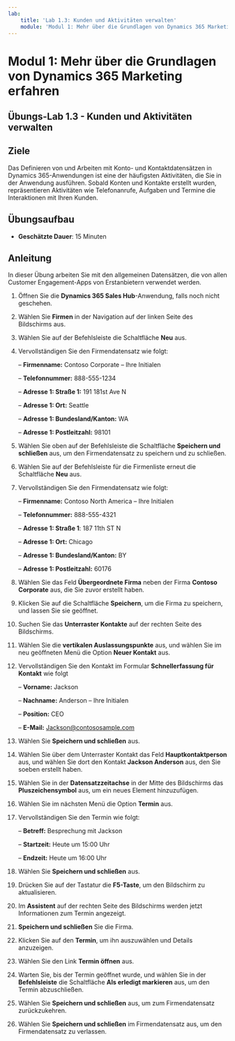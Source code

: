 ```yaml
---
lab:
    title: 'Lab 1.3: Kunden und Aktivitäten verwalten'
    module: 'Modul 1: Mehr über die Grundlagen von Dynamics 365 Marketing erfahren'
---
```


Modul 1: Mehr über die Grundlagen von Dynamics 365 Marketing erfahren
========================

## Übungs-Lab 1.3 - Kunden und Aktivitäten verwalten

## Ziele

Das Definieren von und Arbeiten mit Konto- und Kontaktdatensätzen in Dynamics 365-Anwendungen ist eine der häufigsten Aktivitäten, die Sie in der Anwendung ausführen. Sobald Konten und Kontakte erstellt wurden, repräsentieren Aktivitäten wie Telefonanrufe, Aufgaben und Termine die Interaktionen mit Ihren Kunden.

## Übungsaufbau

  - **Geschätzte Dauer**: 15 Minuten

## Anleitung

In dieser Übung arbeiten Sie mit den allgemeinen Datensätzen, die von allen Customer Engagement-Apps von Erstanbietern verwendet werden. 

1. Öffnen Sie die **Dynamics 365 Sales Hub**-Anwendung, falls noch nicht geschehen. 

2. Wählen Sie **Firmen** in der Navigation auf der linken Seite des Bildschirms aus. 

3. Wählen Sie auf der Befehlsleiste die Schaltfläche **Neu** aus.

4. Vervollständigen Sie den Firmendatensatz wie folgt:

	– **Firmenname:** Contoso Corporate – Ihre Initialen

	– **Telefonnummer:** 888-555-1234

	– **Adresse 1: Straße 1:** 191 181st Ave N

	– **Adresse 1: Ort:** Seattle

	– **Adresse 1: Bundesland/Kanton:** WA

	– **Adresse 1: Postleitzahl:** 98101

5. Wählen Sie oben auf der Befehlsleiste die Schaltfläche **Speichern und schließen** aus, um den Firmendatensatz zu speichern und zu schließen.

6. Wählen Sie auf der Befehlsleiste für die Firmenliste erneut die Schaltfläche **Neu** aus.

7. Vervollständigen Sie den Firmendatensatz wie folgt:

	– **Firmenname:** Contoso North America – Ihre Initialen

	– **Telefonnummer:** 888-555-4321

	– **Adresse 1: Straße 1**: 187 11th ST N

	– **Adresse 1: Ort:** Chicago

	– **Adresse 1: Bundesland/Kanton:** BY

	– **Adresse 1: Postleitzahl:** 60176

8. Wählen Sie das Feld **Übergeordnete Firma** neben der Firma **Contoso Corporate** aus, die Sie zuvor erstellt haben. 

9. Klicken Sie auf die Schaltfläche **Speichern**, um die Firma zu speichern, und lassen Sie sie geöffnet. 

10. Suchen Sie das **Unterraster Kontakte** auf der rechten Seite des Bildschirms. 

11. Wählen Sie die **vertikalen Auslassungspunkte** aus, und wählen Sie im neu geöffneten Menü die Option **Neuer Kontakt** aus. 

12. Vervollständigen Sie den Kontakt im Formular **Schnellerfassung für Kontakt** wie folgt

	– **Vorname:** Jackson

	– **Nachname:** Anderson – Ihre Initialen

	– **Position:** CEO

	– **E-Mail:** Jackson@contososample.com

13. Wählen Sie **Speichern und schließen** aus.

14. Wählen Sie über dem Unterraster Kontakt das Feld **Hauptkontaktperson** aus, und wählen Sie dort den Kontakt **Jackson Anderson** aus, den Sie soeben erstellt haben. 

15. Wählen Sie in der **Datensatzzeitachse** in der Mitte des Bildschirms das **Pluszeichensymbol** aus, um ein neues Element hinzuzufügen. 

16. Wählen Sie im nächsten Menü die Option **Termin** aus.

17. Vervollständigen Sie den Termin wie folgt:

	– **Betreff:** Besprechung mit Jackson

	– **Startzeit:** Heute um 15:00 Uhr

	– **Endzeit:** Heute um 16:00 Uhr

18. Wählen Sie **Speichern und schließen** aus. 

19. Drücken Sie auf der Tastatur die **F5-Taste**, um den Bildschirm zu aktualisieren. 

20. Im **Assistent** auf der rechten Seite des Bildschirms werden jetzt Informationen zum Termin angezeigt. 

21. **Speichern und schließen** Sie die Firma. 

22. Klicken Sie auf den **Termin**, um ihn auszuwählen und Details anzuzeigen. 

23. Wählen Sie den Link **Termin öffnen** aus.

24. Warten Sie, bis der Termin geöffnet wurde, und wählen Sie in der **Befehlsleiste** die Schaltfläche **Als erledigt markieren** aus, um den Termin abzuschließen. 

25. Wählen Sie **Speichern und schließen** aus, um zum Firmendatensatz zurückzukehren. 

26. Wählen Sie **Speichern und schließen** im Firmendatensatz aus, um den Firmendatensatz zu verlassen. 
